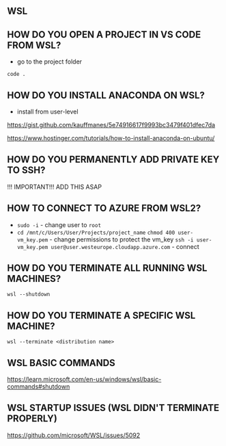 ## WSL

## HOW DO YOU OPEN A PROJECT IN VS CODE FROM WSL?

- go to the project folder

`code .`

## HOW DO YOU INSTALL ANACONDA ON WSL?

- install from user-level 

<https://gist.github.com/kauffmanes/5e74916617f9993bc3479f401dfec7da>

<https://www.hostinger.com/tutorials/how-to-install-anaconda-on-ubuntu/>

## HOW DO YOU PERMANENTLY ADD PRIVATE KEY TO SSH?

!!! IMPORTANT!!! ADD THIS ASAP

## HOW TO CONNECT TO AZURE FROM WSL2?

- `sudo -i` - change user to `root`
- `cd /mnt/c/Users/User/Projects/project_name`
`chmod 400 user-vm_key.pem` - change permissions to protect the vm_key
`ssh -i user-vm_key.pem user@user.westeurope.cloudapp.azure.com` - connect

## HOW DO YOU TERMINATE ALL RUNNING WSL MACHINES?

`wsl --shutdown`

## HOW DO YOU TERMINATE A SPECIFIC WSL MACHINE?

`wsl --terminate <distribution name>`

## WSL BASIC COMMANDS

<https://learn.microsoft.com/en-us/windows/wsl/basic-commands#shutdown>

## WSL STARTUP ISSUES (WSL DIDN'T TERMINATE PROPERLY)

<https://github.com/microsoft/WSL/issues/5092>
